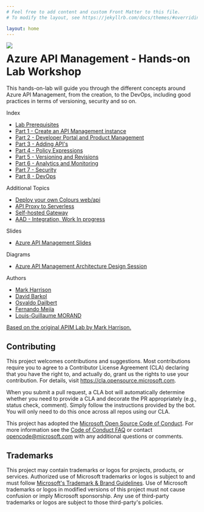 ```yaml
---
# Feel free to add content and custom Front Matter to this file.
# To modify the layout, see https://jekyllrb.com/docs/themes/#overriding-theme-defaults

layout: home
---
```


<img style="float: left;" src="assets/images/APIM.png">

# Azure API Management - Hands-on Lab Workshop

This hands-on-lab will guide you through the different concepts around Azure API Management, from the creation, to the DevOps, including good practices in terms of versioning, security and so on.

Index

- [Lab Prerequisites](apim-lab/0-labPrerequisites/apimanagement-prerequisites.md)
- [Part 1 - Create an API Management instance](apim-lab/1-apimCreation/apimanagement-1.md)
- [Part 2 - Developer Portal and Product Management](apim-lab/2-developerPortal/apimanagement-2.md)
- [Part 3 - Adding API's](apim-lab/3-addingApis/apimanagement-3.md)
- [Part 4 - Policy Expressions](apim-lab/4-policyExpressions/apimanagement-4.md)
- [Part 5 - Versioning and Revisions](apim-lab/5-versionsRevisions/apimanagement-5.md)
- [Part 6 - Analytics and Monitoring](apim-lab/6-analyticsMonitoring/apimanagement-6.md)
- [Part 7 - Security](apim-lab/7-security/apimanagement-7.md)
- [Part 8 - DevOps](apim-lab/8-devops/apimanagement-8.md)

Additional Topics

- [Deploy your own Colours web/api](apim-lab/9-additionalTopics/apimanagement-A.md)
- [API Proxy to Serverless](apim-lab/9-additionalTopics/apimanagement-B.md)
- [Self-hosted Gateway](apim-lab/9-additionalTopics/apimanagement-C.md)
- [AAD - Integration, Work In progress](apim-lab/9-additionalTopics/apimanagement-D.md) 

Slides

- [Azure API Management Slides](assets/slides/APIM.pptx)

Diagrams

- [Azure API Management Architecture Design Session](assets/diagrams/apimADSv1.drawio)

Authors

- [Mark Harrison](http://github.com/markharrison)
- [David Barkol](https://github.com/dbarkol)
- [Osvaldo Dailbert](https://github.com/odaibert)
- [Fernando Mejía](https://github.com/feranto)
- [Louis-Guillaume MORAND](https://github.com/lgmorand)

[Based on the original APIM Lab by Mark Harrison.](https://github.com/markharrison/Lab_APIM_Original)


## Contributing

This project welcomes contributions and suggestions.  Most contributions require you to agree to a
Contributor License Agreement (CLA) declaring that you have the right to, and actually do, grant us
the rights to use your contribution. For details, visit https://cla.opensource.microsoft.com.

When you submit a pull request, a CLA bot will automatically determine whether you need to provide
a CLA and decorate the PR appropriately (e.g., status check, comment). Simply follow the instructions
provided by the bot. You will only need to do this once across all repos using our CLA.

This project has adopted the [Microsoft Open Source Code of Conduct](https://opensource.microsoft.com/codeofconduct/).
For more information see the [Code of Conduct FAQ](https://opensource.microsoft.com/codeofconduct/faq/) or
contact [opencode@microsoft.com](mailto:opencode@microsoft.com) with any additional questions or comments.

## Trademarks

This project may contain trademarks or logos for projects, products, or services. Authorized use of Microsoft 
trademarks or logos is subject to and must follow 
[Microsoft's Trademark & Brand Guidelines](https://www.microsoft.com/en-us/legal/intellectualproperty/trademarks/usage/general).
Use of Microsoft trademarks or logos in modified versions of this project must not cause confusion or imply Microsoft sponsorship.
Any use of third-party trademarks or logos are subject to those third-party's policies.